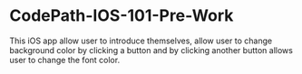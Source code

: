 # CodePath-IOS-101-Pre-Work
This iOS app allow user to introduce themselves, allow user to change background color by clicking a button and by clicking another button allows user to change the font color. 
